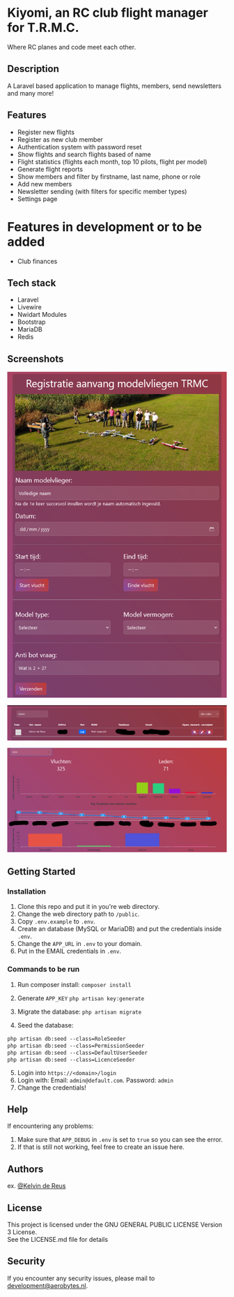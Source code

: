 # Kiyomi, an RC club flight manager for T.R.M.C.

Where RC planes and code meet each other.

## Description

A Laravel based application to manage flights, members, send newsletters and many more!

## Features
* Register new flights
* Register as new club member
* Authentication system with password reset
* Show flights and search flights based of name
* Flight statistics (flights each month, top 10 pilots, flight per model)
* Generate flight reports
* Show members and filter by firstname, last name, phone or role
* Add new members
* Newsletter sending (with filters for specific member types)
* Settings page

# Features in development or to be added
* Club finances

## Tech stack
* Laravel
* Livewire
* Nwidart Modules
* Bootstrap
* MariaDB
* Redis

## Screenshots
![img.png](img.png)

![img_1.png](img_1.png)

![img_2.png](img_2.png)

## Getting Started

### Installation
1) Clone this repo and put it in you're web directory.
2) Change the web directory path to `/public`.
3) Copy `.env.example` to `.env`.
4) Create an database (MySQL or MariaDB) and put the credentials inside `.env`.
5) Change the `APP_URL` in `.env` to your domain.
6) Put in the EMAIL credentials in `.env`.

### Commands to be run

1) Run composer install: `composer install`
2) Generate `APP_KEY` `php artisan key:generate`
3) Migrate the database: `php artisan migrate`

4) Seed the database:
```
php artisan db:seed --class=RoleSeeder
php artisan db:seed --class=PermissionSeeder
php artisan db:seed --class=DefaultUserSeeder 
php artisan db:seed --class=LicenceSeeder       
```
5) Login into `https://<domain>/login`
6) Login with: Email: `admin@default.com`. Password: `admin`
7) Change the credentials!

## Help

If encountering any problems:

1) Make sure that `APP_DEBUG` in `.env` is set to `true` so you can see the error.
2) If that is still not working, feel free to create an issue here.

## Authors

ex. [@Kelvin de Reus](https://aerobytes.nl)

## License

This project is licensed under the GNU GENERAL PUBLIC LICENSE Version 3 License. <br> See the LICENSE.md file for details

## Security
If you encounter any security issues, please mail to development@aerobytes.nl.